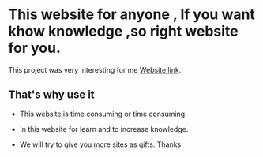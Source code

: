 # This website for anyone , If you want khow knowledge ,so right website for you.

This project was very interesting for me [Website link](https://romantic-education-06c0bc.netlify.app/).

## That's why use it

- This website is time consuming or time consuming


- In this website for learn and to increase knowledge.


- We will try to give you more sites as gifts. Thanks


